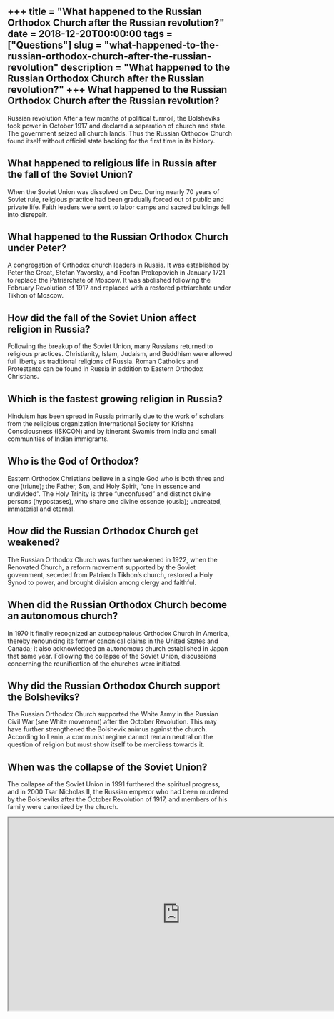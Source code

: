 +++
title = "What happened to the Russian Orthodox Church after the Russian revolution?"
date = 2018-12-20T00:00:00
tags = ["Questions"]
slug = "what-happened-to-the-russian-orthodox-church-after-the-russian-revolution"
description = "What happened to the Russian Orthodox Church after the Russian revolution?"
+++
What happened to the Russian Orthodox Church after the Russian revolution?
--------------------------------------------------------------------------

Russian revolution After a few months of political turmoil, the Bolsheviks took power in October 1917 and declared a separation of church and state. The government seized all church lands. Thus the Russian Orthodox Church found itself without official state backing for the first time in its history.

What happened to religious life in Russia after the fall of the Soviet Union?
-----------------------------------------------------------------------------

When the Soviet Union was dissolved on Dec. During nearly 70 years of Soviet rule, religious practice had been gradually forced out of public and private life. Faith leaders were sent to labor camps and sacred buildings fell into disrepair.

What happened to the Russian Orthodox Church under Peter?
---------------------------------------------------------

A congregation of Orthodox church leaders in Russia. It was established by Peter the Great, Stefan Yavorsky, and Feofan Prokopovich in January 1721 to replace the Patriarchate of Moscow. It was abolished following the February Revolution of 1917 and replaced with a restored patriarchate under Tikhon of Moscow.

How did the fall of the Soviet Union affect religion in Russia?
---------------------------------------------------------------

Following the breakup of the Soviet Union, many Russians returned to religious practices. Christianity, Islam, Judaism, and Buddhism were allowed full liberty as traditional religions of Russia. Roman Catholics and Protestants can be found in Russia in addition to Eastern Orthodox Christians.

Which is the fastest growing religion in Russia?
------------------------------------------------

Hinduism has been spread in Russia primarily due to the work of scholars from the religious organization International Society for Krishna Consciousness (ISKCON) and by itinerant Swamis from India and small communities of Indian immigrants.

Who is the God of Orthodox?
---------------------------

Eastern Orthodox Christians believe in a single God who is both three and one (triune); the Father, Son, and Holy Spirit, “one in essence and undivided”. The Holy Trinity is three “unconfused” and distinct divine persons (hypostases), who share one divine essence (ousia); uncreated, immaterial and eternal.

How did the Russian Orthodox Church get weakened?
-------------------------------------------------

The Russian Orthodox Church was further weakened in 1922, when the Renovated Church, a reform movement supported by the Soviet government, seceded from Patriarch Tikhon’s church, restored a Holy Synod to power, and brought division among clergy and faithful.

When did the Russian Orthodox Church become an autonomous church?
-----------------------------------------------------------------

In 1970 it finally recognized an autocephalous Orthodox Church in America, thereby renouncing its former canonical claims in the United States and Canada; it also acknowledged an autonomous church established in Japan that same year. Following the collapse of the Soviet Union, discussions concerning the reunification of the churches were initiated.

Why did the Russian Orthodox Church support the Bolsheviks?
-----------------------------------------------------------

The Russian Orthodox Church supported the White Army in the Russian Civil War (see White movement) after the October Revolution. This may have further strengthened the Bolshevik animus against the church. According to Lenin, a communist regime cannot remain neutral on the question of religion but must show itself to be merciless towards it.

When was the collapse of the Soviet Union?
------------------------------------------

The collapse of the Soviet Union in 1991 furthered the spiritual progress, and in 2000 Tsar Nicholas II, the Russian emperor who had been murdered by the Bolsheviks after the October Revolution of 1917, and members of his family were canonized by the church.

<iframe allow="accelerometer; autoplay; clipboard-write; encrypted-media; gyroscope; picture-in-picture" allowfullscreen="" class="__youtube_prefs__  epyt-is-override  no-lazyload" data-no-lazy="1" data-origheight="433" data-origwidth="770" data-skipgform_ajax_framebjll="" height="433" id="_ytid_66774" loading="lazy" src="https://www.youtube.com/embed/rGWVuZXY9y8?enablejsapi=1&autoplay=0&cc_load_policy=0&cc_lang_pref=&iv_load_policy=1&loop=0&modestbranding=0&rel=1&fs=1&playsinline=0&autohide=2&theme=dark&color=red&controls=1&" title="YouTube player" width="770"></iframe>